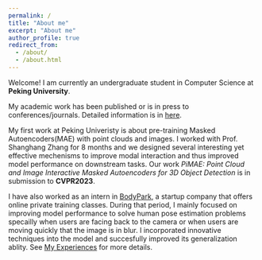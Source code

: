 ```yaml
---
permalink: /
title: "About me"
excerpt: "About me"
author_profile: true
redirect_from: 
  - /about/
  - /about.html
---
```


Welcome! I am currently an undergraduate student in Computer Science at <b>Peking University</b>.

My academic work has been published or is in press to conferences/journals. Detailed information is in [here](publications).

My first work at Peking Univeristy is about pre-training Masked Autoencoders(MAE) with point clouds and images. I worked with Prof. Shanghang Zhang for 8 months and we designed several interesting yet effective mechenisms to improve modal interaction and thus improved model performance on downstream tasks. Our work <i>PiMAE: Point Cloud and Image Interactive Masked Autoencoders for 3D Object Detection</i> is in submission to <b>CVPR2023</b>.

I have also worked as an intern in [BodyPark](http://www.bodypark.cn/home), a startup company that offers online private training classes. During that period, I mainly focused on improving model performance to solve human pose estimation problems specailly when users are facing back to the camera or when users are moving quickly that the image is in blur. I incorporated innovative techniques into the model and succesfully improved its generalization ablity. See [My Experiences](experiences) for more details.


